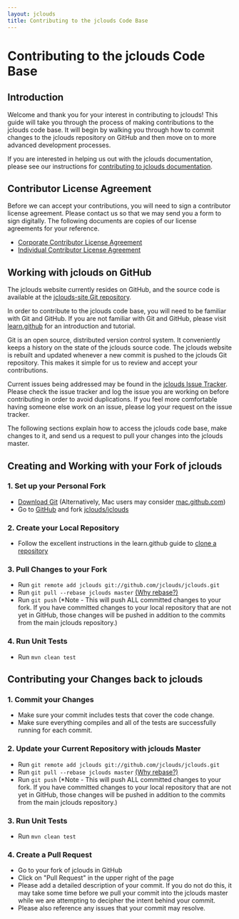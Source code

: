```yaml
---
layout: jclouds
title: Contributing to the jclouds Code Base
---
```


# Contributing to the jclouds Code Base

## Introduction

Welcome and thank you for your interest in contributing to jclouds!  This guide will take you through the process of making contributions to the jclouds 
code base.  It will begin by walking you through how to commit changes to the jclouds repository on GitHub and then move on to more advanced development 
processes.

If you are interested in helping us out with the jclouds documentation, please see our instructions for [contributing to jclouds documentation](http://www.jclouds.org/documentation/devguides/contributing-to-documentation/). 

## Contributor License Agreement

Before we can accept your contributions, you will need to sign a contributor license agreement.  Please contact us so that we may send you a form to 
sign digitally.  The following documents are copies of our license agreements for your reference.

   *  [Corporate Contributor License Agreement](https://github.com/jclouds/jclouds.github.com/blob/master/licenses/cla-corporate.txt)
   *  [Individual Contributor License Agreement](https://github.com/jclouds/jclouds.github.com/blob/master/licenses/icla.txt)

## Working with jclouds on GitHub

The jclouds website currently resides on GitHub, and the source code is available at the [jclouds-site Git repository](https://github.com/jclouds/jclouds-site).

In order to contribute to the jclouds code base, you will need to be familiar with Git and GitHub.  If you are not familiar with Git and GitHub, please 
visit [learn.github](http://learn.github.com/p/intro.html) for an introduction and tutorial.

Git is an open source, distributed version control system.  It conveniently keeps a history on the state of the jclouds source code. The jclouds website is 
rebuilt and updated whenever a new commit is pushed to the jclouds Git repository. This makes it simple for us to review and accept your contributions. 

Current issues being addressed may be found in the [jclouds Issue Tracker](https://issues.apache.org/jira/browse/JCLOUDS).  Please check the
issue tracker and log the issue you are working on before contributing in order to avoid duplications.  If you feel more comfortable having someone 
else work on an issue, please log your request on the issue tracker.

The following sections explain how to access the jclouds code base, make changes to it, and send us a request to pull your changes into the jclouds
master.

## Creating and Working with your Fork of jclouds

### 1.  Set up your Personal Fork

   *  [Download Git](http://git-scm.com/download)  (Alternatively, Mac users may consider [mac.github.com](http://mac.github.com/))
   *  Go to [GitHub](http://github.com) and fork [jclouds/jclouds](http://github.com/jclouds/jclouds)

### 2.  Create your Local Repository

   *  Follow the excellent instructions in the learn.github guide to [clone a repository](http://learn.github.com/p/setup.html#cloning_a_git_repo)

### 3.  Pull Changes to your Fork

   *  Run `git remote add jclouds git://github.com/jclouds/jclouds.git`
   *  Run `git pull --rebase jclouds master` [(Why rebase?)](http://stackoverflow.com/questions/5968964/avoid-unwanted-merge-commits-and-other-commits-when-doing-pull-request-in-github)
   *  Run `git push` (*Note - This will push ALL committed changes to your fork.  If you have committed changes to your local repository that are not yet in
      GitHub, those changes will be pushed in addition to the commits from the main jclouds repository.)

### 4.  Run Unit Tests

   *  Run `mvn clean test`

## Contributing your Changes back to jclouds

### 1. Commit your Changes

   *  Make sure your commit includes tests that cover the code change.
   *  Make sure everything compiles and all of the tests are successfully running for each commit.

### 2.  Update your Current Repository with jclouds Master

   *  Run `git remote add jclouds git://github.com/jclouds/jclouds.git`
   *  Run `git pull --rebase jclouds master` [(Why rebase?)](http://stackoverflow.com/questions/5968964/avoid-unwanted-merge-commits-and-other-commits-when-doing-pull-request-in-github)
   *  Run `git push` (*Note - This will push ALL committed changes to your fork.  If you have committed changes to your local repository that are not yet in
      GitHub, those changes will be pushed in addition to the commits from the main jclouds repository.)

### 3.  Run Unit Tests

   *  Run `mvn clean test`

### 4.  Create a Pull Request

   *  Go to your fork of jclouds in GitHub
   *  Click on "Pull Request" in the upper right of the page
   *  Please add a detailed description of your commit.  If you do not do this, it may take some time before we pull your commit into the jclouds master
      while we are attempting to decipher the intent behind your commit.  
   *  Please also reference any issues that your commit may resolve. 

